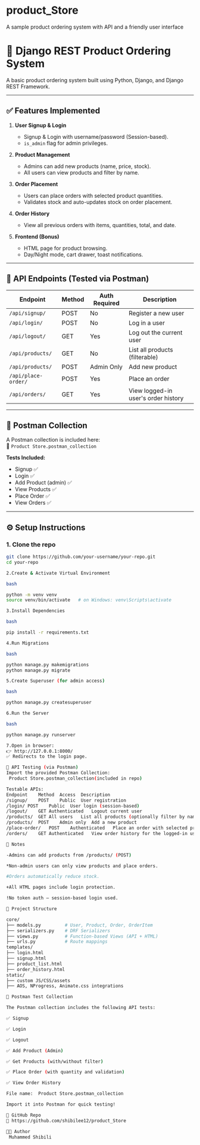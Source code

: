 # product_Store
A sample product ordering system with API and a friendly user interface
# 🛒 Django REST Product Ordering System

A basic product ordering system built using Python, Django, and Django REST Framework.

---

## ✅ Features Implemented

1. **User Signup & Login**
   - Signup & Login with username/password (Session-based).
   - `is_admin` flag for admin privileges.

2. **Product Management**
   - Admins can add new products (name, price, stock).
   - All users can view products and filter by name.

3. **Order Placement**
   - Users can place orders with selected product quantities.
   - Validates stock and auto-updates stock on order placement.

4. **Order History**
   - View all previous orders with items, quantities, total, and date.

5. **Frontend (Bonus)**
   - HTML page for product browsing.
   - Day/Night mode, cart drawer, toast notifications.

---

## 🧪 API Endpoints (Tested via Postman)

| Endpoint            | Method | Auth Required | Description                        |
|---------------------|--------|---------------|------------------------------------|
| `/api/signup/`      | POST   | No            | Register a new user                |
| `/api/login/`       | POST   | No            | Log in a user                      |
| `/api/logout/`      | GET    | Yes           | Log out the current user           |
| `/api/products/`    | GET    | No            | List all products (filterable)     |
| `/api/products/`    | POST   | Admin Only    | Add new product                    |
| `/api/place-order/` | POST   | Yes           | Place an order                     |
| `/api/orders/`      | GET    | Yes           | View logged-in user's order history|

---

## 🧪 Postman Collection

A Postman collection is included here:  
📁 `Product Store.postman_collection`

**Tests Included:**
- Signup ✅
- Login ✅
- Add Product (admin) ✅
- View Products ✅
- Place Order ✅
- View Orders ✅

---

## ⚙️ Setup Instructions

### 1. Clone the repo
```bash
git clone https://github.com/your-username/your-repo.git
cd your-repo

2.Create & Activate Virtual Environment

bash

python -m venv venv
source venv/bin/activate   # on Windows: venv\Scripts\activate

3.Install Dependencies

bash

pip install -r requirements.txt

4.Run Migrations

bash

python manage.py makemigrations
python manage.py migrate

5.Create Superuser (for admin access)

bash

python manage.py createsuperuser

6.Run the Server

bash

python manage.py runserver

7.Open in browser:
👉 http://127.0.0.1:8000/
✅ Redirects to the login page.

🧪 API Testing (via Postman)
Import the provided Postman Collection:
 Product Store.postman_collection(included in repo)

Testable APIs:
Endpoint	Method	Access	Description
/signup/	POST	Public	User registration
/login/	POST	Public	User login (session-based)
/logout/	GET	Authenticated	Logout current user
/products/	GET	All users	List all products (optionally filter by name)
/products/	POST	Admin only	Add a new product
/place-order/	POST	Authenticated	Place an order with selected products
/orders/	GET	Authenticated	View order history for the logged-in user

📝 Notes

-Admins can add products from /products/ (POST)

*Non-admin users can only view products and place orders.

#Orders automatically reduce stock.

+All HTML pages include login protection.

!No token auth — session-based login used.

📁 Project Structure

core/
├── models.py         # User, Product, Order, OrderItem
├── serializers.py    # DRF Serializers
├── views.py          # Function-based Views (API + HTML)
├── urls.py           # Route mappings
templates/
├── login.html
├── signup.html
├── product_list.html
├── order_history.html
static/
├── custom JS/CSS/assets
├── AOS, NProgress, Animate.css integrations

🧾 Postman Test Collection

The Postman collection includes the following API tests:

✅ Signup

✅ Login

✅ Logout

✅ Add Product (Admin)

✅ Get Products (with/without filter)

✅ Place Order (with quantity and validation)

✅ View Order History

File name:  Product Store.postman_collection

Import it into Postman for quick testing!

🔗 GitHub Repo
🔗 https://github.com/shibilee12/product_Store

👨‍💻 Author
 Muhammed Shibili



